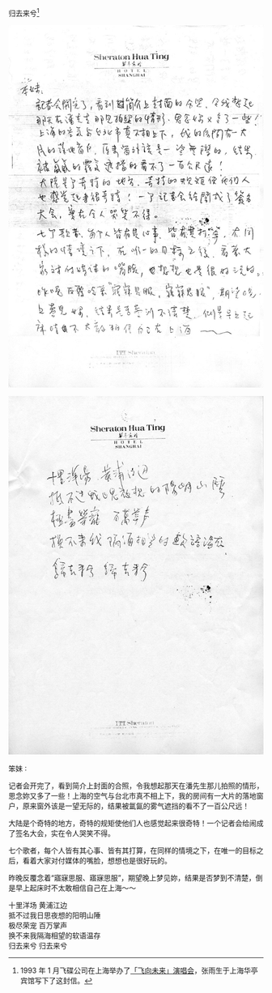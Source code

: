 归去来兮[^1]

![归去来兮](../../image/%E4%BF%A1%E6%9C%AD/1993-01-01_%E5%BD%92%E5%8E%BB%E6%9D%A5%E5%85%AE/page-1.jpg)

![归去来兮](../../image/%E4%BF%A1%E6%9C%AD/1993-01-01_%E5%BD%92%E5%8E%BB%E6%9D%A5%E5%85%AE/page-2.jpg)

笨妹 ∶

记者会开完了，看到简介上封面的合照，令我想起那天在潘先生那儿拍照的情形，思念妳又多了一些！上海的空气与台北市真不相上下，我的房间有一大片的落地窗户，原来窗外该是一望无际的，结果被氲氤的雾气遮挡的看不了一百公尺远！

大陆是个奇特的地方，奇特的规矩使他们人也感觉起来很奇特！一个记者会给闹成了签名大会，实在令人哭笑不得。

七个歌者，每个人皆有其心事、皆有其打算，在同样的情境之下，在唯一的目标之后，看着大家对付媒体的嘴脸，想想也是很好玩的。

昨晚反覆念着“寤寐思服、寤寐思服”，期望晚上梦见妳，结果是否梦到不清楚，倒是早上起床时不太敢相信自己在上海～～

十里洋场 黄浦江边<br>
抵不过我日思夜想的阳明山陲<br>
极尽荣宠 百万掌声<br>
换不来我隔海相望的软语温存<br>
归去来兮 归去来兮

[^1]: 1993 年 1 月飞碟公司在上海举办了[「飞向未来」演唱会](https://baike.baidu.com/item/%E9%A3%9E%E7%A2%9F%E9%A3%9E%E5%90%91%E6%9C%AA%E6%9D%A51993%E4%B8%8A%E6%B5%B7%E6%BC%94%E5%94%B1%E4%BC%9A%E5%AE%9E%E5%86%B5%E7%89%B9%E8%BE%91/14893812)，张雨生于上海华亭宾馆写下了这封信。
